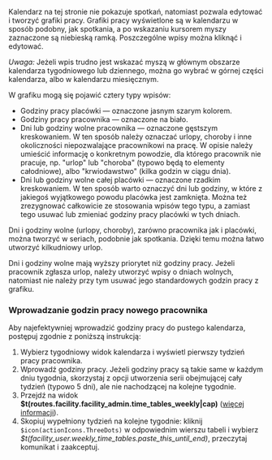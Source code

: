 Kalendarz na tej stronie nie pokazuje spotkań, natomiast pozwala edytować i tworzyć grafiki pracy.
Grafiki pracy wyświetlone są w kalendarzu w sposób podobny, jak spotkania, a po wskazaniu kursorem
myszy zaznaczone są niebieską ramką. Poszczególne wpisy można kliknąć i edytować.

_Uwaga:_ Jeżeli wpis trudno jest wskazać myszą w głównym obszarze kalendarza tygodniowego lub
dziennego, można go wybrać w górnej części kalendarza, albo w kalendarzu miesięcznym.

W grafiku mogą się pojawić cztery typy wpisów:

- Godziny pracy placówki — oznaczone jasnym szarym kolorem.
- Godziny pracy pracownika — oznaczone na biało.
- Dni lub godziny wolne pracownika — oznaczone gęstszym kreskowaniem. W ten sposób należy oznaczać
  urlopy, choroby i inne okoliczności niepozwalające pracownikowi na pracę. W opisie należy umieścić
  informację o konkretnym powodzie, dla którego pracownik nie pracuje, np. "urlop" lub "choroba"
  (typowo będą to elementy całodniowe), albo "krwiodawstwo" (kilka godzin w ciągu dnia).
- Dni lub godziny wolne całej placówki — oznaczone rzadkim kreskowaniem. W ten sposób warto
  oznaczyć dni lub godziny, w które z jakiegoś wyjątkowego powodu placówka jest zamknięta.
  Można też zrezygnować całkowicie ze stosowania wpisów tego typu, a zamiast tego usuwać
  lub zmieniać godziny pracy placówki w tych dniach.

Dni i godziny wolne (urlopy, choroby), zarówno pracownika jak i placówki, można tworzyć w seriach,
podobnie jak spotkania. Dzięki temu można łatwo utworzyć kilkudniowy urlop.

Dni i godziny wolne mają wyższy priorytet niż godziny pracy. Jeżeli pracownik zgłasza urlop,
należy utworzyć wpisy o dniach wolnych, natomiast nie należy przy tym usuwać jego standardowych
godzin pracy z grafiku.

### Wprowadzanie godzin pracy nowego pracownika

Aby najefektywniej wprowadzić godziny pracy do pustego kalendarza, postępuj zgodnie z poniższą instrukcją:

1. Wybierz tygodniowy widok kalendarza i wyświetl pierwszy tydzień pracy pracownika.
1. Wprowadź godziny pracy. Jeżeli godziny pracy są takie same w każdym dniu tygodnia, skorzystaj
z opcji utworzenia serii obejmującej cały tydzień (typowo 5 dni), ale nie nachodzącej na kolejne tygodnie.
1. Przejdź na widok **$t(routes.facility.facility_admin.time_tables_weekly|cap)** ([więcej informacji](staff-time-tables#weekly)).
1. Skopiuj wypełniony tydzień na kolejne tygodnie: kliknij `$icon(actionIcons.ThreeDots)` w odpowiednim
wierszu tabeli i wybierz _$t(facility_user.weekly_time_tables.paste_this_until_end)_, przeczytaj komunikat
i zaakceptuj.
